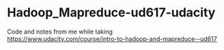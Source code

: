 # Hadoop_Mapreduce-ud617-udacity
Code and notes from me while taking https://www.udacity.com/course/intro-to-hadoop-and-mapreduce--ud617
